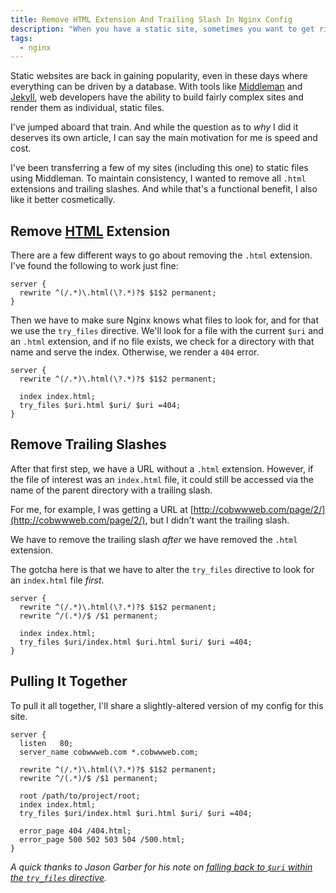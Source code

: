```yaml
---
title: Remove HTML Extension And Trailing Slash In Nginx Config
description: "When you have a static site, sometimes you want to get rid of the HTML extensions and those pesky trailing slashes. Here's how I've done it."
tags:
  - nginx
---
```


Static websites are back in gaining popularity, even in these days where everything can be driven by a database. With tools like [Middleman](https://middlemanapp.com/) and [Jekyll](http://jekyllrb.com/), web developers have the ability to build fairly complex sites and render them as individual, static files.

I've jumped aboard that train. And while the question as to _why_ I did it deserves its own article, I can say the main motivation for me is speed and cost.

I've been transferring a few of my sites (including this one) to static files using Middleman. To maintain consistency, I wanted to remove all `.html` extensions and trailing slashes. And while that's a functional benefit, I also like it better cosmetically.

## Remove [HTML](/blog/wtf-is-html/) Extension

There are a few different ways to go about removing the `.html` extension. I've found the following to work just fine:

```nginx
server {
  rewrite ^(/.*)\.html(\?.*)?$ $1$2 permanent;
}
```

Then we have to make sure Nginx knows what files to look for, and for that we use the `try_files` directive. We'll look for a file with the current `$uri` and an `.html` extension, and if no file exists, we check for a directory with that name and serve the index. Otherwise, we render a `404` error.

```nginx
server {
  rewrite ^(/.*)\.html(\?.*)?$ $1$2 permanent;

  index index.html;
  try_files $uri.html $uri/ $uri =404;
}
```

## Remove Trailing Slashes

After that first step, we have a URL without a `.html` extension. However, if the file of interest was an `index.html` file, it could still be accessed via the name of the parent directory with a trailing slash.

For me, for example, I was getting a URL at [http://cobwwweb.com/page/2/](http://cobwwweb.com/page/2/), but I didn't want the trailing slash.

We have to remove the trailing slash _after_ we have removed the `.html` extension.

The gotcha here is that we have to alter the `try_files` directive to look for an `index.html` file _first_.

```nginx
server {
  rewrite ^(/.*)\.html(\?.*)?$ $1$2 permanent;
  rewrite ^/(.*)/$ /$1 permanent;

  index index.html;
  try_files $uri/index.html $uri.html $uri/ $uri =404;
}
```

## Pulling It Together

To pull it all together, I'll share a slightly-altered version of my config for this site.

```nginx
server {
  listen   80;
  server_name cobwwweb.com *.cobwwweb.com;

  rewrite ^(/.*)\.html(\?.*)?$ $1$2 permanent;
  rewrite ^/(.*)/$ /$1 permanent;

  root /path/to/project/root;
  index index.html;
  try_files $uri/index.html $uri.html $uri/ $uri =404;

  error_page 404 /404.html;
  error_page 500 502 503 504 /500.html;
}
```

_A quick thanks to Jason Garber for his note on [falling back to `$uri` within the `try_files` directive](http://sixtwothree.org/posts/nginx-configuration-removing-html-file-extensions-and-trailing-slashes)._
